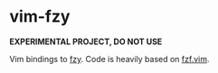 # vim-fzy

**EXPERIMENTAL PROJECT, DO NOT USE**

Vim bindings to [fzy][]. Code is heavily based on [fzf.vim][].

[fzy]: https://github.com/jhawthorn/fzy
[fzf.vim]: https://github.com/junegunn/fzf.vim
